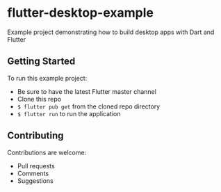 # flutter-desktop-example
Example project demonstrating how to build desktop apps with Dart and Flutter

## Getting Started
To run this example project:
* Be sure to have the latest Flutter master channel
* Clone this repo
* `$ flutter pub get` from the cloned repo directory
* `$ flutter run` to run the application

## Contributing
Contributions are welcome:
* Pull requests
* Comments
* Suggestions
